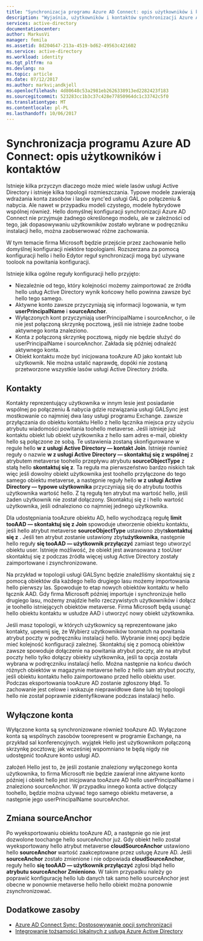 ```yaml
---
title: "Synchronizacja programu Azure AD Connect: opis użytkowników i kontaktów | Dokumentacja firmy Microsoft"
description: "Wyjaśnia, użytkowników i kontaktów synchronizacji Azure AD Connect."
services: active-directory
documentationcenter: 
author: MarkusVi
manager: femila
ms.assetid: 8d204647-213a-4519-bd62-49563c421602
ms.service: active-directory
ms.workload: identity
ms.tgt_pltfrm: na
ms.devlang: na
ms.topic: article
ms.date: 07/12/2017
ms.author: markvi;andkjell
ms.openlocfilehash: 4d80648c53a2981eb2626338913ed2282423f183
ms.sourcegitcommit: 523283cc1b3c37c428e77850964dc1c33742c5f0
ms.translationtype: MT
ms.contentlocale: pl-PL
ms.lasthandoff: 10/06/2017
---
```

# <a name="azure-ad-connect-sync-understanding-users-and-contacts"></a>Synchronizacja programu Azure AD Connect: opis użytkowników i kontaktów
Istnieje kilka przyczyn dlaczego może mieć wiele lasów usługi Active Directory i istnieje kilka topologii rozmieszczania. Typowe modele zawierają wdrażania konta zasobów i lasów sync'ed usługi GAL po połączeniu & nabycia. Ale nawet w przypadku modeli czystego, modele hybrydowe wspólnej również. Hello domyślnej konfiguracji synchronizacji Azure AD Connect nie przyjmuje żadnego określonego modelu, ale w zależności od tego, jak dopasowywaniu użytkowników zostało wybrane w podręczniku instalacji hello, można zaobserwować różne zachowania.

W tym temacie firma Microsoft będzie przejście przez zachowanie hello domyślnej konfiguracji niektóre topologiami. Rozszerzana za pomocą konfiguracji hello i hello Edytor reguł synchronizacji mogą być używane toolook na powitania konfiguracji.

Istnieje kilka ogólne reguły konfiguracji hello przyjęto:

* Niezależnie od tego, który kolejności możemy zaimportować ze źródła hello usług Active Directory wynik końcowy hello powinna zawsze być hello tego samego.
* Aktywne konto zawsze przyczyniają się informacji logowania, w tym **userPrincipalName** i **sourceAnchor**.
* Wyłączonych kont przyczyniają userPrincipalName i sourceAnchor, o ile nie jest połączoną skrzynkę pocztową, jeśli nie istnieje żadne toobe aktywnego konta znaleziono.
* Konta z połączoną skrzynkę pocztową, nigdy nie będzie służyć do userPrincipalName i sourceAnchor. Zakłada się później odnaleźć aktywnego konta.
* Obiekt kontaktu może być inicjowana tooAzure AD jako kontakt lub użytkownik. Nie można ustalić naprawdę, dopóki nie zostaną przetworzone wszystkie lasów usługi Active Directory źródła.

## <a name="contacts"></a>Kontakty
Kontakty reprezentujący użytkownika w innym lesie jest posiadanie wspólnej po połączeniu & nabycia gdzie rozwiązania usługi GALSync jest mostkowanie co najmniej dwa lasy usługi programu Exchange. zawsze przyłączania do obiektu kontaktu Hello z hello łącznika miejsca przy użyciu atrybutu wiadomości powitania toohello metaverse. Jeśli istnieje już kontaktu obiekt lub obiekt użytkownika z hello sam adres e-mail, obiekty hello są połączone ze sobą. Te ustawienia zostaną skonfigurowane w regule hello **w z usługi Active Directory — kontakt Join**. Istnieje również reguły o nazwie **w z usługi Active Directory — skontaktuj się z wspólnej** z atrybutem metaverse toohello przepływu atrybutu **sourceObjectType** z stałą hello **skontaktuj się z**. Ta reguła ma pierwszeństwo bardzo niskich tak więc jeśli dowolny obiekt użytkownika jest toohello przyłączone do tego samego obiektu metaverse, a następnie reguły hello **w z usługi Active Directory — typowe użytkownika** przyczyniają się do atrybutu toothis użytkownika wartość hello. Z tą regułą ten atrybut ma wartość hello, jeśli żaden użytkownik nie został dołączony. Skontaktuj się z i hello wartość użytkownika, jeśli odnaleziono co najmniej jednego użytkownika.

Dla udostępniania tooAzure obiektu AD, hello wychodzącą regułę **limit tooAAD — skontaktuj się z Join** spowoduje utworzenie obiektu kontaktu, jeśli hello atrybut metaverse **sourceObjectType** ustawiono zbyt**skontaktuj się z** . Jeśli ten atrybut zostanie ustawiony zbyt**użytkownika**, następnie hello reguły **się tooAAD — użytkownik przyłączyć** zamiast tego utworzyć obiektu user.
Istnieje możliwość, że obiekt jest awansowana z tooUser skontaktuj się z podczas źródła więcej usług Active Directory zostały zaimportowane i zsynchronizowane.

Na przykład w topologii usługi GALSync będzie znaleźliśmy skontaktuj się z pomocą obiektów dla każdego hello drugiego lasu możemy importowania hello pierwszy las. Spowoduje to etap nowych obiektów kontaktu w hello łącznik AAD. Gdy firma Microsoft później importuje i synchronizuje hello drugiego lasu, możemy znajdzie hello rzeczywistych użytkowników i dołącz je toohello istniejących obiektów metaverse. Firma Microsoft będą usunąć hello obiektu kontaktu w usłudze AAD i utworzyć nowy obiekt użytkownika.

Jeśli masz topologii, w których użytkownicy są reprezentowane jako kontakty, upewnij się, że Wybierz użytkowników toomatch na powitania atrybut poczty w podręczniku instalacji hello. Wybranie innej opcji będzie mieć kolejność konfiguracji zależnej. Skontaktuj się z pomocą obiektów zawsze spowoduje dołączenie na powitania atrybut poczty, ale na atrybut poczty hello tylko dołączy obiekty użytkownika, jeśli ta opcja została wybrana w podręczniku instalacji hello. Można następnie na końcu dwóch różnych obiektów w magazynie metaverse hello z hello sam atrybut poczty, jeśli obiektu kontaktu hello zaimportowano przed hello obiektu user. Podczas eksportowania tooAzure AD zostanie zgłoszony błąd. To zachowanie jest celowe i wskazuje nieprawidłowe dane lub tej topologii hello nie został poprawnie zidentyfikowane podczas instalacji hello.

## <a name="disabled-accounts"></a>Wyłączone konta
Wyłączone konta są synchronizowane również tooAzure AD. Wyłączone konta są wspólnych zasobów toorepresent w programie Exchange, na przykład sal konferencyjnych. wyjątek Hello jest użytkownikom połączoną skrzynkę pocztową; jak wcześniej wspomniano te będą nigdy nie udostępnić tooAzure konto usługi AD.

założeń Hello jest to, że jeśli zostanie znaleziony wyłączonego konta użytkownika, to firma Microsoft nie będzie zawierał inne aktywne konto później i obiekt hello jest inicjowana tooAzure AD hello userPrincipalName i znaleziono sourceAnchor. W przypadku innego konta active dołączy toohello, będzie można używać tego samego obiektu metaverse, a następnie jego userPrincipalName sourceAnchor.

## <a name="changing-sourceanchor"></a>Zmiana sourceAnchor
Po wyeksportowaniu obiektu tooAzure AD, a następnie go nie jest dozwolone toochange hello sourceAnchor już. Gdy obiekt hello został wyeksportowany hello atrybut metaverse **cloudSourceAnchor** ustawiono hello **sourceAnchor** wartość zaakceptowane przez usługę Azure AD. Jeśli **sourceAnchor** zostało zmienione i nie odpowiada **cloudSourceAnchor**, reguły hello **się tooAAD — użytkownik przyłączyć** zgłosi błąd hello **atrybutu sourceAnchor Zmieniono**. W takim przypadku należy go poprawić konfigurację hello lub danych tak samo hello sourceAnchor jest obecne w ponownie metaverse hello hello obiekt można ponownie zsynchronizować.

## <a name="additional-resources"></a>Dodatkowe zasoby
* [Azure AD Connect Sync: Dostosowywanie opcji synchronizacji](active-directory-aadconnectsync-whatis.md)
* [Integrowanie tożsamości lokalnych z usługą Azure Active Directory](active-directory-aadconnect.md)

